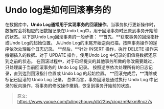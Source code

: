 # Undo log是如何回滚事务的

在数据库中，**Undo Log通常用于实现事务的回滚操作**。当事务执行更新操作时，数据库会将相应的旧数据记录在Undo Log中，用于回滚事务时还原到事务开始前的状态。以下是Undo Log回滚事务的一般步骤：
**首先，**获取事务的回滚指针或Undo Log的起始位置。
从Undo Log的末尾开始逆向扫描，按照事务操作的逆序依次处理每个日志记录。
**然后，**针对 INSERT 操作，执行 DELETE 操作来撤销插入的数据。对于 UPDATE 操作，使用Undo Log 中记录的旧值将数据还原到之前的状态。
在回滚过程中，对于已经提交的其他事务所做的修改需要跳过，只处理属于当前回滚事务的 Undo Log 记录。
按照逆序依次处理所有的日志记录，直到达到回滚指针位置或 Undo Log 的起始位置。
**回滚完成后，**清除或标记已回滚的 Undo Log 记录。
总体而言，事务回滚是通过执行 Undo Log 中记录的反向操作，将事务的修改操作撤销，恢复到事务开始前的状态。


> 原文: <https://www.yuque.com/tulingzhouyu/db22bv/ciopzm9akm8ncz7s>